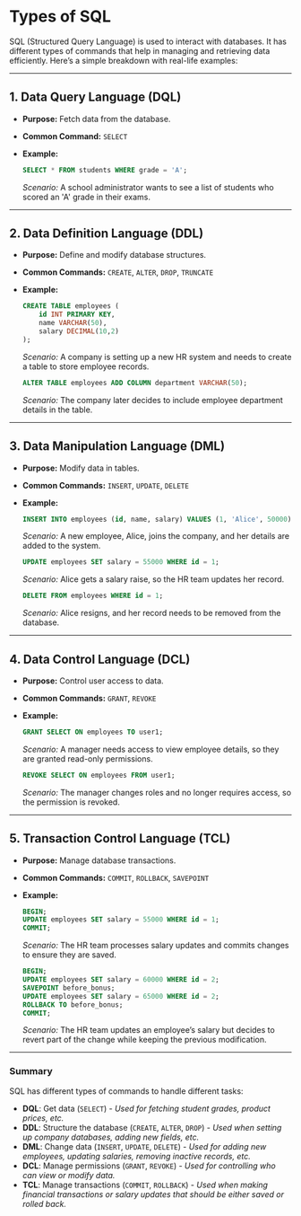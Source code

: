 # Types of SQL

SQL (Structured Query Language) is used to interact with databases. It has different types of commands that help in managing and retrieving data efficiently. Here’s a simple breakdown with real-life examples:

---

## 1. Data Query Language (DQL)

- **Purpose:** Fetch data from the database.

- **Common Command:** `SELECT`

- **Example:**

  ```sql
  SELECT * FROM students WHERE grade = 'A';
  ```

  *Scenario:* A school administrator wants to see a list of students who scored an 'A' grade in their exams.

---

## 2. Data Definition Language (DDL)

- **Purpose:** Define and modify database structures.

- **Common Commands:** `CREATE`, `ALTER`, `DROP`, `TRUNCATE`

- **Example:**

  ```sql
  CREATE TABLE employees (
      id INT PRIMARY KEY, 
      name VARCHAR(50), 
      salary DECIMAL(10,2)
  );
  ```

  *Scenario:* A company is setting up a new HR system and needs to create a table to store employee records.

  ```sql
  ALTER TABLE employees ADD COLUMN department VARCHAR(50);
  ```

  *Scenario:* The company later decides to include employee department details in the table.

---

## 3. Data Manipulation Language (DML)

- **Purpose:** Modify data in tables.

- **Common Commands:** `INSERT`, `UPDATE`, `DELETE`

- **Example:**

  ```sql
  INSERT INTO employees (id, name, salary) VALUES (1, 'Alice', 50000);
  ```

  *Scenario:* A new employee, Alice, joins the company, and her details are added to the system.

  ```sql
  UPDATE employees SET salary = 55000 WHERE id = 1;
  ```

  *Scenario:* Alice gets a salary raise, so the HR team updates her record.

  ```sql
  DELETE FROM employees WHERE id = 1;
  ```

  *Scenario:* Alice resigns, and her record needs to be removed from the database.

---

## 4. Data Control Language (DCL)

- **Purpose:** Control user access to data.

- **Common Commands:** `GRANT`, `REVOKE`

- **Example:**

  ```sql
  GRANT SELECT ON employees TO user1;
  ```

  *Scenario:* A manager needs access to view employee details, so they are granted read-only permissions.

  ```sql
  REVOKE SELECT ON employees FROM user1;
  ```

  *Scenario:* The manager changes roles and no longer requires access, so the permission is revoked.

---

## 5. Transaction Control Language (TCL)

- **Purpose:** Manage database transactions.

- **Common Commands:** `COMMIT`, `ROLLBACK`, `SAVEPOINT`

- **Example:**

  ```sql
  BEGIN;
  UPDATE employees SET salary = 55000 WHERE id = 1;
  COMMIT;
  ```

  *Scenario:* The HR team processes salary updates and commits changes to ensure they are saved.

  ```sql
  BEGIN;
  UPDATE employees SET salary = 60000 WHERE id = 2;
  SAVEPOINT before_bonus;
  UPDATE employees SET salary = 65000 WHERE id = 2;
  ROLLBACK TO before_bonus;
  COMMIT;
  ```

  *Scenario:* The HR team updates an employee’s salary but decides to revert part of the change while keeping the previous modification.

---

### Summary

SQL has different types of commands to handle different tasks:

- **DQL**: Get data (`SELECT`) - *Used for fetching student grades, product prices, etc.*
- **DDL**: Structure the database (`CREATE`, `ALTER`, `DROP`) - *Used when setting up company databases, adding new fields, etc.*
- **DML**: Change data (`INSERT`, `UPDATE`, `DELETE`) - *Used for adding new employees, updating salaries, removing inactive records, etc.*
- **DCL**: Manage permissions (`GRANT`, `REVOKE`) - *Used for controlling who can view or modify data.*
- **TCL**: Manage transactions (`COMMIT`, `ROLLBACK`) - *Used when making financial transactions or salary updates that should be either saved or rolled back.*


